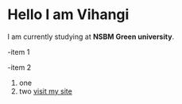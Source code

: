 # Hello I am Vihangi

I am currently studying at **NSBM Green university**.

-item 1

-item 2

1. one
2. two
[visit my site](https://github.com/Vihangi1997)

